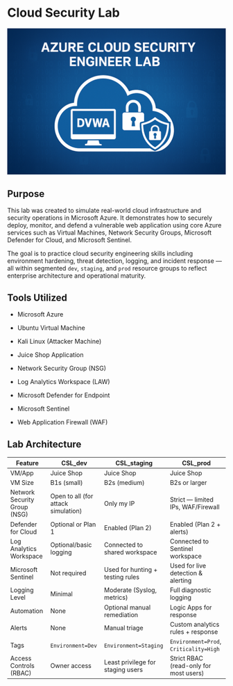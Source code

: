 # Cloud Security Lab

<div align=center>
    <img src="images/hero.png" alt="hero image" width=600/><br />
</div>

## Purpose

This lab was created to simulate real-world cloud infrastructure and security operations in Microsoft Azure. It demonstrates how to securely deploy, monitor, and defend a vulnerable web application using core Azure services such as Virtual Machines, Network Security Groups, Microsoft Defender for Cloud, and Microsoft Sentinel.

The goal is to practice cloud security engineering skills including environment hardening, threat detection, logging, and incident response — all within segmented `dev`, `staging`, and `prod` resource groups to reflect enterprise architecture and operational maturity.


## Tools Utilized

* Microsoft Azure

* Ubuntu Virtual Machine

* Kali Linux (Attacker Machine)

* Juice Shop Application

* Network Security Group (NSG)

* Log Analytics Workspace (LAW)

* Microsoft Defender for Endpoint

* Microsoft Sentinel

* Web Application Firewall (WAF)

## Lab Architecture

| Feature                         | CSL_dev                        | CSL_staging                              | CSL_prod                                |
|---------------------------------|--------------------------------|-------------------------------------------|------------------------------------------|
| VM/App                          | Juice Shop              | Juice Shop                         | Juice Shop                        |
| VM Size                         | B1s (small)                    | B2s (medium)                              | B2s or larger                            |
| Network Security Group (NSG)    | Open to all (for attack simulation) | Only my IP                        | Strict — limited IPs, WAF/Firewall       |
| Defender for Cloud              | Optional or Plan 1             |  Enabled (Plan 2)                        |  Enabled (Plan 2 + alerts)             |
| Log Analytics Workspace         | Optional/basic logging         | Connected to shared workspace             |  Connected to Sentinel workspace       |
| Microsoft Sentinel              | Not required                   | Used for hunting + testing rules          |  Used for live detection & alerting    |
| Logging Level                   | Minimal                        | Moderate (Syslog, metrics)                |  Full diagnostic logging               |
| Automation                      | None                           | Optional manual remediation               |  Logic Apps for response               |
| Alerts                          | None                           | Manual triage                             |  Custom analytics rules + response     |
| Tags                            | `Environment=Dev`              | `Environment=Staging`                     | `Environment=Prod`, `Criticality=High`  |
| Access Controls (RBAC)          | Owner access                   | Least privilege for staging users         | Strict RBAC (read-only for most users)  |
 
